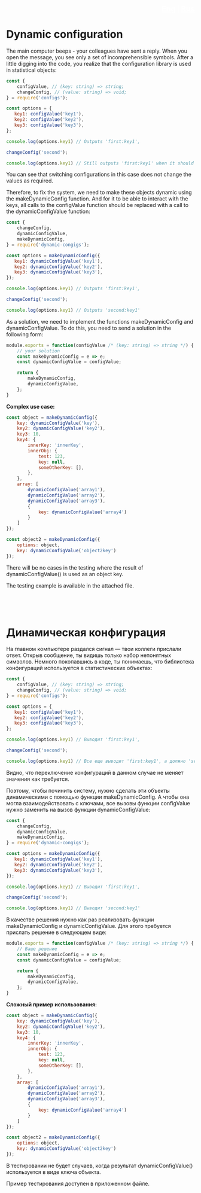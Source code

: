 <div style="display: flex; justify-content: flex-end; align-items: center; gap: 4px; width: 100%; font-size: 20px; font-weight: 700; color: white;">
<a style="color: white;" href="#en">Eng</a>
<span style="font-size: 18px; font-weight: 500;">|</span>
<a style="color: white;" href="#ru">Rus</a>
</div>

<div id="en"></div>

# **Dynamic configuration**
The main computer beeps - your colleagues have sent a reply. When you open the message, you see only a set of incomprehensible symbols. After a little digging into the code, you realize that the configuration library is used in statistical objects:

``` js
const { 
    configValue, // (key: string) => string;
    changeConfig, // (value: string) => void;
} = require('configs');

const options = {
   key1: configValue('key1'),
   key2: configValue('key2'),
   key3: configValue('key3'),
};

console.log(options.key1) // Outputs 'first:key1',

changeConfig('second');

console.log(options.key1) // Still outputs 'first:key1' when it should be 'second:key1'
```
You can see that switching configurations in this case does not change the values as required.

Therefore, to fix the system, we need to make these objects dynamic using the makeDynamicConfig function. And for it to be able to interact with the keys, all calls to the configValue function should be replaced with a call to the dynamicConfigValue function:

``` js
const {
    changeConfig, 
    dynamicConfigValue,
    makeDynamicConfig,
} = require('dynamic-congigs');

const options = makeDynamicConfig({
   key1: dynamicConfigValue('key1'),
   key2: dynamicConfigValue('key2'),
   key3: dynamicConfigValue('key3'),
});

console.log(options.key1) // Outputs 'first:key1',

changeConfig('second');

console.log(options.key1) // Outputs 'second:key1'
```
As a solution, we need to implement the functions makeDynamicConfig and dynamicConfigValue. To do this, you need to send a solution in the following form:
``` js
module.exports = function(configValue /* (key: string) => string */) {
    // your solution
    const makeDynamicConfig = e => e;
    const dynamicConfigValue = configValue;

    return {
        makeDynamicConfig,
        dynamicConfigValue,
    };
}
```
**Complex use case:**
``` js
const object = makeDynamicConfig({
    key: dynamicConfigValue('key'),
    key2: dynamicConfigValue('key2'),
    key3: 10,
    key4: {
        innerKey: 'innerKey',
        innerObj: {
            test: 123,
            key: null,
            someOtherKey: [],
        },
    },
    array: [
        dynamicConfigValue('array1'),
        dynamicConfigValue('array2'),
        dynamicConfigValue('array3'),
        {
            key: dynamicConfigValue('array4')
        }
    ]
});

const object2 = makeDynamicConfig({
    options: object,
    key: dynamicConfigValue('object2key')
});
```
There will be no cases in the testing where the result of dynamicConfigValue() is used as an object key.

The testing example is available in the attached file.

<div id="ru" style="margin-top: 100px"></div>

# **Динамическая конфигурация**
На главном компьютере раздался сигнал — твои коллеги прислали ответ. Открыв сообщение, ты видишь только набор непонятных символов. Немного покопавшись в коде, ты понимаешь, что библиотека конфигураций используется в статистических объектах:

``` js
const { 
    configValue, // (key: string) => string;
    changeConfig, // (value: string) => void;
} = require('configs');

const options = {
   key1: configValue('key1'),
   key2: configValue('key2'),
   key3: configValue('key3'),
};

console.log(options.key1) // Выводит 'first:key1',

changeConfig('second');

console.log(options.key1) // Все еще выводит 'first:key1', а должно 'second:key1'
```
Видно, что переключение конфигураций в данном случае не меняет значения как требуется.

Поэтому, чтобы починить систему, нужно сделать эти объекты динамическими с помощью функции makeDynamicConfig. А чтобы она могла взаимодействовать с ключами, все вызовы функции configValue нужно заменить на вызов функции dynamicConfigValue:

``` js
const {
    changeConfig, 
    dynamicConfigValue,
    makeDynamicConfig,
} = require('dynamic-congigs');

const options = makeDynamicConfig({
   key1: dynamicConfigValue('key1'),
   key2: dynamicConfigValue('key2'),
   key3: dynamicConfigValue('key3'),
});

console.log(options.key1) // Выводит 'first:key1',

changeConfig('second');

console.log(options.key1) // Выводит 'second:key1'
```
В качестве решения нужно как раз реализовать функции makeDynamicConfig и dynamicConfigValue. Для этого требуется прислать решение в следующем виде:
``` js
module.exports = function(configValue /* (key: string) => string */) {
    // Ваше решение
    const makeDynamicConfig = e => e;
    const dynamicConfigValue = configValue;

    return {
        makeDynamicConfig,
        dynamicConfigValue,
    };
}
```
**Сложный пример использования:**
``` js
const object = makeDynamicConfig({
    key: dynamicConfigValue('key'),
    key2: dynamicConfigValue('key2'),
    key3: 10,
    key4: {
        innerKey: 'innerKey',
        innerObj: {
            test: 123,
            key: null,
            someOtherKey: [],
        },
    },
    array: [
        dynamicConfigValue('array1'),
        dynamicConfigValue('array2'),
        dynamicConfigValue('array3'),
        {
            key: dynamicConfigValue('array4')
        }
    ]
});

const object2 = makeDynamicConfig({
    options: object,
    key: dynamicConfigValue('object2key')
});
```
В тестировании не будет случаев, когда результат dynamicConfigValue() используется в виде ключа объекта.

Пример тестирования доступен в приложенном файле.